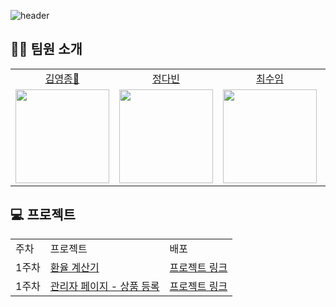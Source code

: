 ![header](https://capsule-render.vercel.app/api?type=waving&color=timeGradient&height=240&section=header&text=Hello,%20We%20are%20want%20get%20a%20job👋%&fontSize=50&animation=fadeIn&fontAlignY=36)


## 👋🏻 팀원 소개
<table>

  <tr align="center">
    <td><a href='https://github.com/yeongjong310'>김영종🏅</a></td>
    <td><a href="https://github.com/leechoiswim1">정다빈</a></td>
    <td><a href="https://github.com/b41-41">최수임</a></td>
    <td><a href="https://github.com/vi2920va">이송현</a></td>
  </tr>

  <tr align="center">
    <td><img src="https://avatars.githubusercontent.com/u/39623897?v=4" width="150px"/></td>
    <td><img src="https://avatars.githubusercontent.com/u/90027202?v=4"  width="150px"/></td>
    <td><img src="https://avatars.githubusercontent.com/u/85476908?v=4" width="150px"/></td>
    <td><img src="https://avatars.githubusercontent.com/u/76679130?v=4" width="150px"/></td>

  </tr>


</table>

## 💻 프로젝트
<table>

  <tr align="left">
    <td>주차</td>
    <td>프로젝트</td>
    <td>배포</td>
  </tr>

  <tr align="left">
    <td>1주차</td>
    <td><a href='https://github.com/wantedPreOnboarding/19_01st_calculator'>환율 계산기</a></td>
    <td><a href='http://excalc.herokuapp.com/'>프로젝트 링크</a></td>
  </tr>
    <tr align="left">
    <td>1주차</td>
    <td><a href='https://github.com/wantedPreOnboarding/19_02nd_slr_admin'>관리자 페이지 - 상품 등록</a></td>
    <td><a href='https://19thsiradminpage.netlify.app/'>프로젝트 링크</a></td>
  </tr>


</table>
